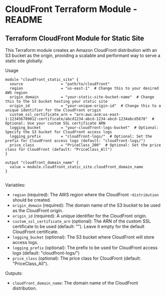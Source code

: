 # CloudFront Terraform Module - README

## Terraform CloudFront Module for Static Site

This Terraform module creates an Amazon CloudFront distribution with an S3 bucket as the origin, providing a scalable and performant way to serve a static site globally.

Usage

```
module "cloudfront_static_site" {
  source                 = "path/to/cloudfront"
  region                 = "us-east-1"  # Change this to your desired AWS region
  origin_domain          = "your-static-site-bucket-name"  # Change this to the S3 bucket hosting your static site
  origin_id              = "your-unique-origin-id"  # Change this to a unique identifier for the CloudFront origin
  custom_ssl_certificate_arn = "arn:aws:acm:us-east-1:123456789012:certificate/abcd1234-abcd-1234-abcd-1234abcd5678"  # Optional: Use your custom SSL certificate ARN
  logging_bucket         = "your-cloudfront-logs-bucket"  # Optional: Specify the S3 bucket for CloudFront access logs
  logging_prefix         = "cloudfront-logs/"  # Optional: Set the prefix for CloudFront access logs (default: "cloudfront-logs/")
  price_class            = "PriceClass_200"  # Optional: Set the price class for CloudFront (default: "PriceClass_All")
}

output "cloudfront_domain_name" {
  value = module.cloudfront_static_site.cloudfront_domain_name
}


```

Variables:
- `region` (required): The AWS region where the CloudFront 
-`distribution` should be created.
- `origin_domain` (required): The domain name of the S3 bucket to be used as the CloudFront origin.
- `origin_id` (required): A unique identifier for the CloudFront origin.
- `custom_ssl_certificate_arn` (optional): The ARN of the custom SSL certificate to be used (default: ""). Leave it empty for the default CloudFront certificate.
- `logging_bucket` (optional): The S3 bucket where CloudFront will store access logs.
- `logging_prefix` (optional): The prefix to be used for CloudFront access logs (default: "cloudfront-logs/")
- `price_class` (optional): The price class for CloudFront (default: "PriceClass_All").


Outputs:
- `cloudfront_domain_name`: The domain name of the CloudFront distribution.
